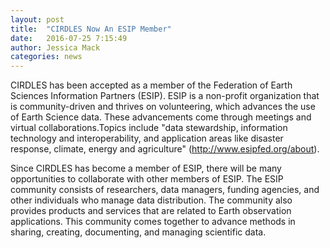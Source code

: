 ```yaml
---
layout: post
title:  "CIRDLES Now An ESIP Member"
date:   2016-07-25 7:15:49
author: Jessica Mack
categories: news
---
```


CIRDLES has been accepted as a member of the Federation of Earth Sciences Information Partners (ESIP). ESIP is a non-profit organization that is community-driven and thrives on volunteering, which advances the use of Earth Science data. These advancements come through meetings and virtual collaborations.Topics include "data stewardship, information technology and interoperability, and application areas like disaster response, climate, energy and agriculture" (http://www.esipfed.org/about).

Since CIRDLES has become a member of ESIP, there will be many opportunities to collaborate with other members of ESIP. The ESIP community consists of researchers, data managers, funding agencies, and other individuals who manage data distribution. The community also provides products and services that are related to Earth observation applications. This community comes together to advance methods in sharing, creating, documenting, and managing scientific data.
